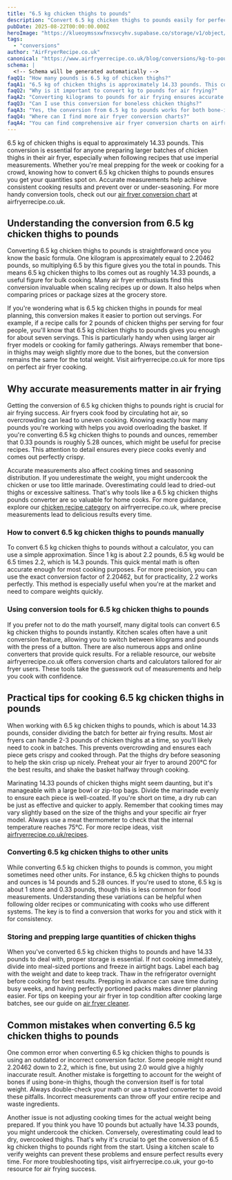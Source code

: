 ```yaml
---
title: "6.5 kg chicken thighs to pounds"
description: "Convert 6.5 kg chicken thighs to pounds easily for perfect air fryer cooking. Get accurate measurements and cooking tips in seconds."
pubDate: 2025-08-22T00:00:00.000Z
heroImage: "https://klueoymssxwfnxsvcyhv.supabase.co/storage/v1/object/public/Shmucket/6-5-kg-chicken-thighs-to-pounds.webp"
tags:
  - "conversions"
author: "AirFryerRecipe.co.uk"
canonical: "https://www.airfryerrecipe.co.uk/blog/conversions/kg-to-pounds/6-5-kg-chicken-thighs-to-pounds"
schema: |
  <!-- Schema will be generated automatically -->
faqQ1: "How many pounds is 6.5 kg of chicken thighs?"
faqA1: "6.5 kg of chicken thighs is approximately 14.33 pounds. This conversion uses the standard factor where 1 kilogram equals about 2.20462 pounds. It's a handy measurement for bulk cooking or when following recipes that use imperial units."
faqQ2: "Why is it important to convert kg to pounds for air frying?"
faqA2: "Converting kilograms to pounds for air frying ensures accurate portioning and cooking times. Air fryers require even spacing for proper air circulation, so knowing the exact weight helps avoid overcrowding. Accurate measurements also ensure seasonings and marinades are properly proportioned for the best flavour."
faqQ3: "Can I use this conversion for boneless chicken thighs?"
faqA3: "Yes, the conversion from 6.5 kg to pounds works for both bone-in and boneless chicken thighs. The weight conversion is based on total mass, regardless of bone content. However, bone-in thighs may yield less actual meat per pound, so adjust recipe quantities accordingly if needed."
faqQ4: "Where can I find more air fryer conversion charts?"
faqA4: "You can find comprehensive air fryer conversion charts on airfryerrecipe.co.uk. These charts cover various units and ingredients, making it easy to switch between metric and imperial measurements. They're especially useful for adapting recipes to your air fryer's capacity and ensuring perfect results every time."
---
```

<p>6.5 kg of chicken thighs is equal to approximately 14.33 pounds. This conversion is essential for anyone preparing larger batches of chicken thighs in their air fryer, especially when following recipes that use imperial measurements. Whether you're meal prepping for the week or cooking for a crowd, knowing how to convert 6.5 kg chicken thighs to pounds ensures you get your quantities spot on. Accurate measurements help achieve consistent cooking results and prevent over or under-seasoning. For more handy conversion tools, check out our <a href="https://www.airfryerrecipe.co.uk/air-fryer-conversion-chart">air fryer conversion chart</a> at airfryerrecipe.co.uk.</p>

<h2>Understanding the conversion from 6.5 kg chicken thighs to pounds</h2>
<p>Converting 6.5 kg chicken thighs to pounds is straightforward once you know the basic formula. One kilogram is approximately equal to 2.20462 pounds, so multiplying 6.5 by this figure gives you the total in pounds. This means 6.5 kg chicken thighs to lbs comes out as roughly 14.33 pounds, a useful figure for bulk cooking. Many air fryer enthusiasts find this conversion invaluable when scaling recipes up or down. It also helps when comparing prices or package sizes at the grocery store.</p>
<p>If you're wondering what is 6.5 kg chicken thighs in pounds for meal planning, this conversion makes it easier to portion out servings. For example, if a recipe calls for 2 pounds of chicken thighs per serving for four people, you'll know that 6.5 kg chicken thighs to pounds gives you enough for about seven servings. This is particularly handy when using larger air fryer models or cooking for family gatherings. Always remember that bone-in thighs may weigh slightly more due to the bones, but the conversion remains the same for the total weight. Visit airfryerrecipe.co.uk for more tips on perfect air fryer cooking.</p>

<h2>Why accurate measurements matter in air frying</h2>
<p>Getting the conversion of 6.5 kg chicken thighs to pounds right is crucial for air frying success. Air fryers cook food by circulating hot air, so overcrowding can lead to uneven cooking. Knowing exactly how many pounds you're working with helps you avoid overloading the basket. If you're converting 6.5 kg chicken thighs to pounds and ounces, remember that 0.33 pounds is roughly 5.28 ounces, which might be useful for precise recipes. This attention to detail ensures every piece cooks evenly and comes out perfectly crispy.</p>
<p>Accurate measurements also affect cooking times and seasoning distribution. If you underestimate the weight, you might undercook the chicken or use too little marinade. Overestimating could lead to dried-out thighs or excessive saltiness. That's why tools like a 6.5 kg chicken thighs pounds converter are so valuable for home cooks. For more guidance, explore our <a href="https://www.airfryerrecipe.co.uk/recipe-category/chicken">chicken recipe category</a> on airfryerrecipe.co.uk, where precise measurements lead to delicious results every time.</p>

<h3>How to convert 6.5 kg chicken thighs to pounds manually</h3>
<p>To convert 6.5 kg chicken thighs to pounds without a calculator, you can use a simple approximation. Since 1 kg is about 2.2 pounds, 6.5 kg would be 6.5 times 2.2, which is 14.3 pounds. This quick mental math is often accurate enough for most cooking purposes. For more precision, you can use the exact conversion factor of 2.20462, but for practicality, 2.2 works perfectly. This method is especially useful when you're at the market and need to compare weights quickly.</p>

<h3>Using conversion tools for 6.5 kg chicken thighs to pounds</h3>
<p>If you prefer not to do the math yourself, many digital tools can convert 6.5 kg chicken thighs to pounds instantly. Kitchen scales often have a unit conversion feature, allowing you to switch between kilograms and pounds with the press of a button. There are also numerous apps and online converters that provide quick results. For a reliable resource, our website airfryerrecipe.co.uk offers conversion charts and calculators tailored for air fryer users. These tools take the guesswork out of measurements and help you cook with confidence.</p>

<h2>Practical tips for cooking 6.5 kg chicken thighs in pounds</h2>
<p>When working with 6.5 kg chicken thighs to pounds, which is about 14.33 pounds, consider dividing the batch for better air frying results. Most air fryers can handle 2-3 pounds of chicken thighs at a time, so you'll likely need to cook in batches. This prevents overcrowding and ensures each piece gets crispy and cooked through. Pat the thighs dry before seasoning to help the skin crisp up nicely. Preheat your air fryer to around 200°C for the best results, and shake the basket halfway through cooking.</p>
<p>Marinating 14.33 pounds of chicken thighs might seem daunting, but it's manageable with a large bowl or zip-top bags. Divide the marinade evenly to ensure each piece is well-coated. If you're short on time, a dry rub can be just as effective and quicker to apply. Remember that cooking times may vary slightly based on the size of the thighs and your specific air fryer model. Always use a meat thermometer to check that the internal temperature reaches 75°C. For more recipe ideas, visit <a href="https://www.airfryerrecipe.co.uk/recipes">airfryerrecipe.co.uk/recipes</a>.</p>

<h3>Converting 6.5 kg chicken thighs to other units</h3>
<p>While converting 6.5 kg chicken thighs to pounds is common, you might sometimes need other units. For instance, 6.5 kg chicken thighs to pounds and ounces is 14 pounds and 5.28 ounces. If you're used to stone, 6.5 kg is about 1 stone and 0.33 pounds, though this is less common for food measurements. Understanding these variations can be helpful when following older recipes or communicating with cooks who use different systems. The key is to find a conversion that works for you and stick with it for consistency.</p>

<h3>Storing and prepping large quantities of chicken thighs</h3>
<p>When you've converted 6.5 kg chicken thighs to pounds and have 14.33 pounds to deal with, proper storage is essential. If not cooking immediately, divide into meal-sized portions and freeze in airtight bags. Label each bag with the weight and date to keep track. Thaw in the refrigerator overnight before cooking for best results. Prepping in advance can save time during busy weeks, and having perfectly portioned packs makes dinner planning easier. For tips on keeping your air fryer in top condition after cooking large batches, see our guide on <a href="https://www.airfryerrecipe.co.uk/air-fryer-cleaner">air fryer cleaner</a>.</p>

<h2>Common mistakes when converting 6.5 kg chicken thighs to pounds</h2>
<p>One common error when converting 6.5 kg chicken thighs to pounds is using an outdated or incorrect conversion factor. Some people might round 2.20462 down to 2.2, which is fine, but using 2.0 would give a highly inaccurate result. Another mistake is forgetting to account for the weight of bones if using bone-in thighs, though the conversion itself is for total weight. Always double-check your math or use a trusted converter to avoid these pitfalls. Incorrect measurements can throw off your entire recipe and waste ingredients.</p>
<p>Another issue is not adjusting cooking times for the actual weight being prepared. If you think you have 10 pounds but actually have 14.33 pounds, you might undercook the chicken. Conversely, overestimating could lead to dry, overcooked thighs. That's why it's crucial to get the conversion of 6.5 kg chicken thighs to pounds right from the start. Using a kitchen scale to verify weights can prevent these problems and ensure perfect results every time. For more troubleshooting tips, visit airfryerrecipe.co.uk, your go-to resource for air frying success.</p>
